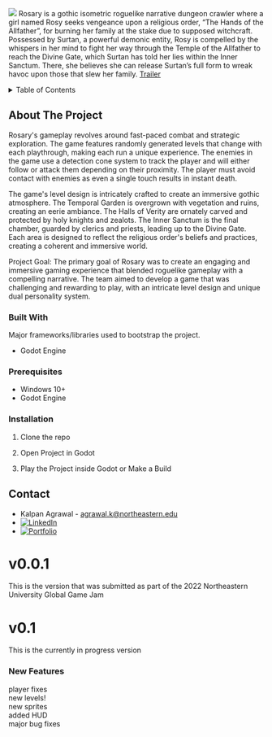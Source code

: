 

<!-- Improved compatibility of back to top link: See: https://github.com/othneildrew/Best-README-Template/pull/73 -->
<a name="readme-top"></a>
<!--
*** Thanks for checking out the Best-README-Template. If you have a suggestion
*** that would make this better, please fork the repo and create a pull request
*** or simply open an issue with the tag "enhancement".
*** Don't forget to give the project a star!
*** Thanks again! Now go create something AMAZING! :D
-->



<!-- PROJECT SHIELDS -->
<!--
*** I'm using markdown "reference style" links for readability.
*** Reference links are enclosed in brackets [ ] instead of parentheses ( ).
*** See the bottom of this document for the declaration of the reference variables
*** for contributors-url, forks-url, etc. This is an optional, concise syntax you may use.
*** https://www.markdownguide.org/basic-syntax/#reference-style-links
-->
![](https://drive.google.com/uc?export=download&id=1F2Q2F96AupNBAreSQ6HJYJREWrtCIZOk)
Rosary is a gothic isometric roguelike narrative dungeon crawler where a girl named Rosy seeks vengeance upon a religious order, “The Hands of the Allfather”, for burning her family at the stake due to supposed witchcraft. Possessed by Surtan, a powerful demonic entity, Rosy is compelled by the whispers in her mind to fight her way through the Temple of the Allfather to reach the Divine Gate, which Surtan has told her lies within the Inner Sanctum. There, she believes she can release Surtan’s full form to wreak havoc upon those that slew her family.
[Trailer](https://www.youtube.com/embed/Tpz537jXkXo?autoplay=1&mute=1)

<!-- TABLE OF CONTENTS -->
<details>
  <summary>Table of Contents</summary>
  <ol>
    <li>
      <a href="#about-the-project">About The Project</a>
      <ul>
        <li><a href="#built-with">Built With</a></li>
      </ul>
    </li>
    <li>
      <a href="#getting-started">Getting Started</a>
      <ul>
        <li><a href="#prerequisites">Prerequisites</a></li>
        <li><a href="#installation">Installation</a></li>
      </ul>
    </li>
    <li><a href="#contact">Contact</a></li>
    <li><a href="#acknowledgments">Acknowledgments</a></li>
  </ol>
</details>



<!-- ABOUT THE PROJECT -->
## About The Project

Rosary's gameplay revolves around fast-paced combat and strategic exploration. The game features randomly generated levels that change with each playthrough, making each run a unique experience. The enemies in the game use a detection cone system to track the player and will either follow or attack them depending on their proximity. The player must avoid contact with enemies as even a single touch results in instant death.

The game's level design is intricately crafted to create an immersive gothic atmosphere. The Temporal Garden is overgrown with vegetation and ruins, creating an eerie ambiance. The Halls of Verity are ornately carved and protected by holy knights and zealots. The Inner Sanctum is the final chamber, guarded by clerics and priests, leading up to the Divine Gate. Each area is designed to reflect the religious order's beliefs and practices, creating a coherent and immersive world.

Project Goal: The primary goal of Rosary was to create an engaging and immersive gaming experience that blended roguelike gameplay with a compelling narrative. The team aimed to develop a game that was challenging and rewarding to play, with an intricate level design and unique dual personality system.

### Built With

Major frameworks/libraries used to bootstrap the project.

* Godot Engine

### Prerequisites

* Windows 10+
* Godot Engine

### Installation

1. Clone the repo

2. Open Project in Godot

3. Play the Project inside Godot or Make a Build

<!-- CONTACT -->
## Contact

* Kalpan Agrawal - agrawal.k@northeastern.edu
* [![LinkedIn][linkedin-shield]][linkedin-url]
* [![Portfolio][portfolioIcon-url]][portfolio-url]

<!-- MARKDOWN LINKS & IMAGES -->
<!-- https://www.markdownguide.org/basic-syntax/#reference-style-links -->
[linkedin-shield]: https://img.shields.io/badge/-LinkedIn-black.svg?style=for-the-badge&logo=linkedin&colorB=555
[linkedin-url]: https://www.linkedin.com/in/kp-ag/
[portfolioIcon-url]: https://img.shields.io/badge/-Portfolio-brightgreen
[portfolio-url]: https://kalpan-ag.github.io/

# v0.0.1
This is the version that was submitted as part of the 2022 Northeastern University Global Game Jam

# v0.1
This is the currently in progress version

### New Features
player fixes  
new levels! <br/>
new sprites <br/>
added HUD <br/>
major bug fixes <br/>
